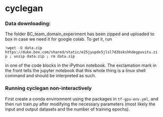 # cyclegan

### Data downloading:

The folder BC_team_domain_experiment has been zipped and uploaded to box in case we need it for google colab. To get it, run

`!wget -O data.zip https://duke.box.com/shared/static/e25jyupdx5jlsl7d3bskshhdegpuvitu.zip ; unzip data.zip ; rm data.zip`

in one of the code blocks in the iPython notebook. The exclamation mark in the front tells the jupyter notebook that this whole thing is a linux shell command and should be interpreted as such.

### Running cyclegan non-interactively

First create a conda environment using the packages in `tf-gpu-env.yml`, and then run train.py after modifying the necessary parameters (most likely the input and output datasets and the number of training epochs).
